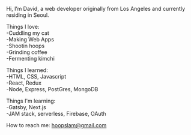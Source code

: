 Hi, I’m David, a web developer originally from Los Angeles and currently residing in Seoul.
  
Things I love:  
  -Cuddling my cat  
  -Making Web Apps  
  -Shootin hoops  
  -Grinding coffee  
  -Fermenting kimchi  
      
Things I learned:  
  -HTML, CSS, Javascript  
  -React, Redux  
  -Node, Express, PostGres, MongoDB  
      
Things I'm learning:  
  -Gatsby, Next.js  
  -JAM stack, serverless, Firebase, OAuth  
  
How to reach me: hoopslam@gmail.com

<!---
hoopslam/hoopslam is a ✨ special ✨ repository because its `README.md` (this file) appears on your GitHub profile.
You can click the Preview link to take a look at your changes.
--->
